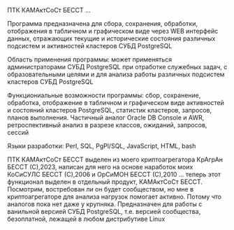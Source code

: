 ПТК КАМАктСоСт БЕССТ ...

Программа предназначена для сбора, сохранения, обработки, отображения в табличном и графическом виде через WEB интерфейс данных, отражающих текущие и исторические состояния различных подсистем и активностей кластеров СУБД PostgreSQL

Область применения программы: может применяться администраторами СУБД PostgreSQL при отработке служебных задач, с образовательными целями и для анализа работы различных подсистем кластеров СУБД PostgreSQL

Функциониальные возможности программы: сбор, сохранение, обработка, отображение в табличном и графическом виде активностей и состояний кластеров PostgreSQL, статистик кластеров, запросов, планов выполнения. Частичный аналог Oracle DB Console и AWR, ретроспективный анализ в разрезе классов, ожиданий, запросов, сессий

Языки разработки: Perl, SQL, PgPl/SQL, JavaScript, HTML, bash

ПТК КАМАктСоСт БЕССТ выделен из моего криптоагрегатора КрАгрАн БЕССТ (С),2023, написан для него на основе наработок моих КоСиСУЛС БЕССТ (С),2006 и ОрСиМОН БЕССТ (С),2010 ... теперь этот функционал выделен в отдельный продукт, КАМАктСоСт БЕССТ. Посмотрим, востребован ли он будет сообществом, но мне в криптоагрегаторе для анализа нагрузок помогает активно. Потому что аналогов пока нет даже у крупняка. Предназначен для работы с ванильной версией СУБД PostgreSQL, т.е. версией сообщества, безоплатной, лежащей в любом дистрибутиве Linux
